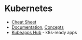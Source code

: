 # Kubernetes

* [Cheat Sheet](https://kubernetes.io/docs/reference/kubectl/cheatsheet/)
* [Documentation](https://kubernetes.io/docs/home/?path=users&persona=app-developer&level=foundational), [Concepts](https://kubernetes.io/docs/concepts/)
* [Kubeapps Hub](https://hub.kubeapps.com/) - k8s-ready apps